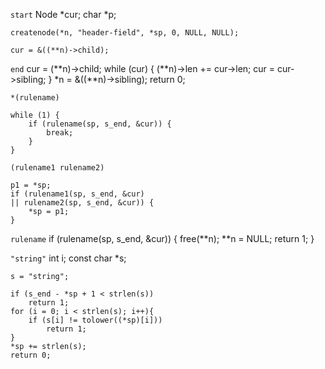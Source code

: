 `start`
    Node *cur;
    char *p;

    createnode(*n, "header-field", *sp, 0, NULL, NULL);
        
    cur = &((**n)->child);

`end`
    cur = (**n)->child;
    while (cur) {
        (**n)->len += cur->len;
        cur = cur->sibling;
    }
    *n = &((**n)->sibling);
    return 0;

`*(rulename)`

    while (1) {
        if (rulename(sp, s_end, &cur)) {
            break;
        }
    }

`(rulename1 rulename2)`

    p1 = *sp;
    if (rulename1(sp, s_end, &cur)
    || rulename2(sp, s_end, &cur)) {
        *sp = p1;
    }

`rulename`
    if (rulename(sp, s_end, &cur)) {
            free(**n);
            **n = NULL;
            return 1;
    }

`"string"`
    int i;
    const char *s;

    s = "string";

    if (s_end - *sp + 1 < strlen(s))
        return 1;
    for (i = 0; i < strlen(s); i++){
        if (s[i] != tolower((*sp)[i]))
            return 1;
    }
    *sp += strlen(s);
    return 0;
